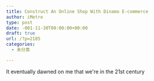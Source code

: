 ```yaml
---
title: Construct An Online Shop With Dinamo E-commerce
author: iMetro
type: post
date: -001-11-30T00:00:00+00:00
draft: true
url: /?p=2185
categories:
  - 未分类

---
```

It eventually dawned on me that we're in the 21st century
